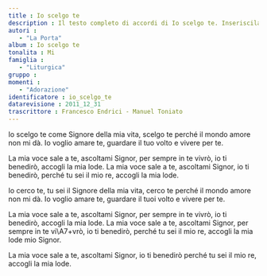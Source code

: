 ```yaml
--- 
title : Io scelgo te
description : Il testo completo di accordi di Io scelgo te. Inseriscila nel tuo canzoniere!
autori : 
   - "La Porta"
album : Io scelgo te
tonalita : Mi
famiglia : 
   - "Liturgica"
gruppo : 
momenti : 
   - "Adorazione"
identificatore : io_scelgo_te
datarevisione : 2011_12_31
trascrittore : Francesco Endrici - Manuel Toniato
--- 
```




Io scelgo te come Signore della mia vita, 
scelgo te perché il mondo amore non mi dà.
Io voglio amare te, 
 guardare il tuo volto e vivere per te.


La mia voce sale a te,
ascoltami Signor, per sempre in te vivrò,
io ti benedirò, accogli la mia lode.
La mia voce sale a te,
ascoltami Signor, 
io ti benedirò, perché tu sei il mio re,
accogli la mia lode.


Io cerco te, tu sei il Signore della mia vita,
cerco te perché il mondo amore non mi dà.
Io voglio amare te, 
guardare il tuoi volto e vivere per te.


La mia voce sale a te,
ascoltami Signor, per sempre in te vivrò,
io ti benedirò, accogli la mia lode.
La mia voce sale a te,
ascoltami Signor, per sempre in te vi\A7+vrò,
io ti benedirò, perché tu sei il mio re,
accogli la mia lode mio Signor.  
           
La mia voce sale a te, 
ascoltami Signor, 
io ti benedirò perché tu sei il mio re,
accogli la mia lode.        


